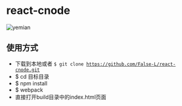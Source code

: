 # react-cnode
![yemian](https://github.com/src/img/cnode-w.gif)
## 使用方式
- 下载到本地或者 <code>$ git clone https://github.com/False-L/react-cnode.git</code>
- $ cd 目标目录
- $ npm install
- $ webpack
- 直接打开build目录中的index.html页面
